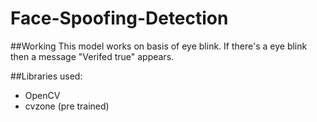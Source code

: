 # Face-Spoofing-Detection

##Working
This model works on basis of eye blink. If there's a eye blink then a message "Verifed true" appears.

##Libraries used:
* OpenCV
* cvzone (pre trained)
